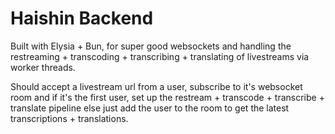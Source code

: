 # Haishin Backend

Built with Elysia + Bun, for super good websockets and handling the restreaming + transcoding + transcribing + translating of livestreams via worker threads.

Should accept a livestream url from a user, subscribe to it's websocket room and if it's the first user, set up the restream + transcode + transcribe + translate pipeline else just add the user to the room to get the latest transcriptions + translations.
